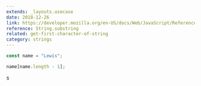 ```yaml
---
extends: _layouts.usecase
date: 2018-12-26
link: https://developer.mozilla.org/en-US/docs/Web/JavaScript/Reference/Global_Objects/String/substring
reference: String.substring
related: get-first-character-of-string
category: strings
---
```


```javascript
const name = "Lewis";

name[name.length - 1];
```

<pre class="output">s</pre>
